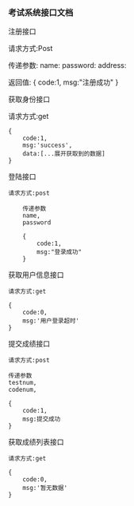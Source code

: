 ### 考试系统接口文档

注册接口

请求方式:Post

传递参数: 
        name:
        password:
        address:

返回值:
    {
        code:1,
        msg:"注册成功"
    }


获取身份接口

请求方式:get

    {
        code:1,
        msg:'success',
        data:[...展开获取到的数据]
    }


登陆接口

    请求方式:post

        传递参数
        name,
        password

        {
            code:1,
            msg:"登录成功"
        }

获取用户信息接口

    请求方式:get

    {
        code:0,
        msg:'用户登录超时'
    }

提交成绩接口

    请求方式:post

    传递参数
    testnum,
    codenum,

    {
        code:1,
        msg:提交成功
    }


获取成绩列表接口

    请求方式:get

    {
        code:0,
        msg:'暂无数据'
    }